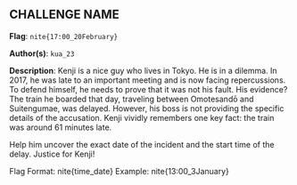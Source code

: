 ## CHALLENGE NAME

**Flag**: `nite{17:00_20February}`

**Author(s)**: `kua_23`

**Description**: Kenji is a nice guy who lives in Tokyo. He is in a dilemma. In 2017, he was late to an important meeting and is now facing repercussions. To defend himself, he needs to prove that it was not his fault. His evidence? The train he boarded that day, traveling between Omotesandō and Suitengumae, was delayed. However, his boss is not providing the specific details of the accusation. Kenji vividly remembers one key fact: the train was around 61 minutes late.

Help him uncover the exact date of the incident and the start time of the delay. Justice for Kenji!

Flag Format:
nite{time_date}
Example: nite{13:00_3January}
